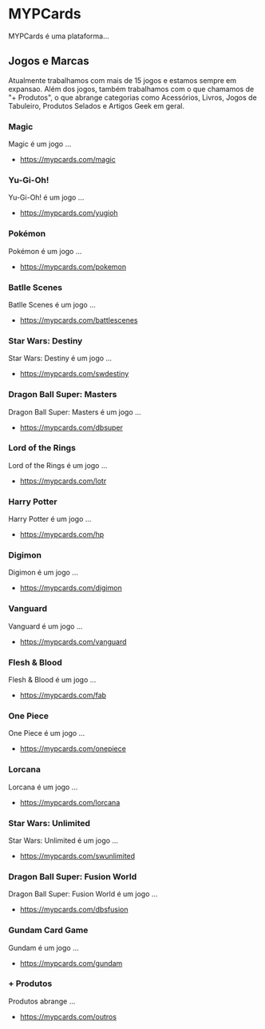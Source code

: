 # MYPCards

MYPCards é uma plataforma...

## Jogos e Marcas

Atualmente trabalhamos com mais de 15 jogos e estamos sempre em expansao. Além dos jogos, também trabalhamos com o que chamamos de "+ Produtos", o que abrange categorias como Acessórios, Livros, Jogos de Tabuleiro, Produtos Selados e Artigos Geek em geral.

### Magic
Magic é um jogo ...
- https://mypcards.com/magic

### Yu-Gi-Oh!
Yu-Gi-Oh! é um jogo ...
- https://mypcards.com/yugioh

### Pokémon
Pokémon é um jogo ...
- https://mypcards.com/pokemon

### Batlle Scenes
Batlle Scenes é um jogo ...
- https://mypcards.com/battlescenes

### Star Wars: Destiny
Star Wars: Destiny é um jogo ...
- https://mypcards.com/swdestiny

### Dragon Ball Super: Masters
Dragon Ball Super: Masters é um jogo ...
- https://mypcards.com/dbsuper

### Lord of the Rings
Lord of the Rings é um jogo ...
- https://mypcards.com/lotr

### Harry Potter
Harry Potter é um jogo ...
- https://mypcards.com/hp

### Digimon
Digimon é um jogo ...
- https://mypcards.com/digimon

### Vanguard
Vanguard é um jogo ...
- https://mypcards.com/vanguard

### Flesh & Blood
Flesh & Blood é um jogo ...
- https://mypcards.com/fab

### One Piece
One Piece é um jogo ...
- https://mypcards.com/onepiece

### Lorcana
Lorcana é um jogo ...
- https://mypcards.com/lorcana

### Star Wars: Unlimited
Star Wars: Unlimited é um jogo ...
- https://mypcards.com/swunlimited

### Dragon Ball Super: Fusion World
Dragon Ball Super: Fusion World é um jogo ...
- https://mypcards.com/dbsfusion

### Gundam Card Game
Gundam é um jogo ...
- https://mypcards.com/gundam

### + Produtos
Produtos abrange ...
- https://mypcards.com/outros
